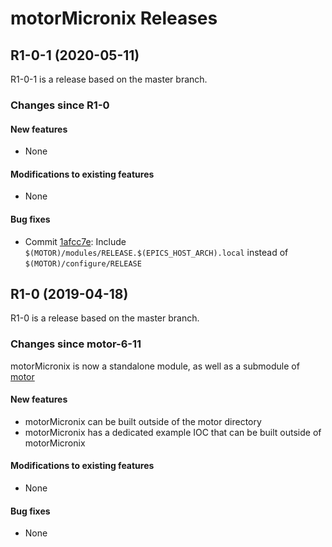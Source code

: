 # motorMicronix Releases

## __R1-0-1 (2020-05-11)__
R1-0-1 is a release based on the master branch.  

### Changes since R1-0

#### New features
* None

#### Modifications to existing features
* None

#### Bug fixes
* Commit [1afcc7e](https://github.com/epics-motor/motorMicronix/commit/1afcc7e36aed0bb87044eff988d343b736a36d6c): Include ``$(MOTOR)/modules/RELEASE.$(EPICS_HOST_ARCH).local`` instead of ``$(MOTOR)/configure/RELEASE``

## __R1-0 (2019-04-18)__
R1-0 is a release based on the master branch.  

### Changes since motor-6-11

motorMicronix is now a standalone module, as well as a submodule of [motor](https://github.com/epics-modules/motor)

#### New features
* motorMicronix can be built outside of the motor directory
* motorMicronix has a dedicated example IOC that can be built outside of motorMicronix

#### Modifications to existing features
* None

#### Bug fixes
* None
